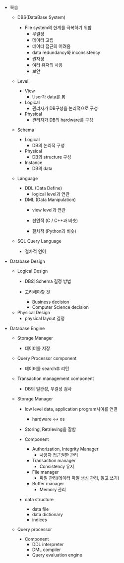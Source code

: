 - 복습
	- DBS(DataBase System)
		- File system의 한계를 극복하기 위함
			- 무결성
			- 데이터 고립
			- 데이터 접근의 어려움
			- data redundancy와 inconsistency
			- 원자성
			- 여러 유저의 사용
			- 보안
		
	- Level
		- View
			- User가 data를 봄
		- Logical
			- 관리자가 DB구성을 논리적으로 구성
		- Physical
			- 관리자가 DB의 hardware를 구성
	
	- Schema
		- Logical
			- DB의 논리적 구성
		- Physical
			- DB의 structure 구성
		- Instance
			- DB의 data

	- Language
		- DDL (Data Define)
			- logical level과 연관
		- DML (Data Manipulation)
			- view level과 연관
			
			- 선언적 (C / C++과 비슷)
			- 절차적 (Python과 비슷)
	
	- SQL Query Language
		- 절차적 언어

- Database Design
	- Logical Design
		- DB의 Schema 결정 방법
		
		- 고려해야할 것
			- Business decision
			- Computer Science decision
	- Physical Design
		- physical layout 결정

- Database Engine
	- Storage Manager
		- 데이터를 저장
	- Query Processor component
		- 데이터를 search후 리턴
	- Transaction management component
		- DB의 일관성, 무결성 검사
	
	- Storage Manager
		- low level data, application program사이를 연결
			- hardware <-> os
		- Storing, Retrieving을 잘함
		
		- Component
			- Authorization, Integrity Manager
				- 사용자 접근권한 관리
			- Transaction manager
				- Consistency 유지
			- File manager
				- 파일 관리(데이터 파일 생성 관리, 읽고 쓰기)
			- Buffer manager
				- Memory 관리
		
		- data structure
			- data file
			- data dictionary
			- indices
	
	- Query processor
		- Component
			- DDL interpreter
			- DML compiler
			- Query evaluation engine
	